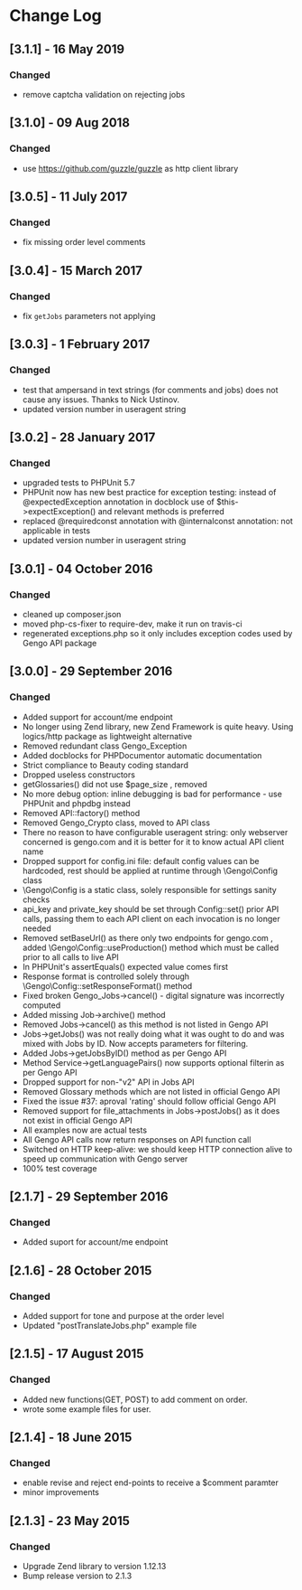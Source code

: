 # Change Log

## [3.1.1] - 16 May 2019
### Changed
- remove captcha validation on rejecting jobs

## [3.1.0] - 09 Aug 2018
### Changed
- use https://github.com/guzzle/guzzle as http client library

## [3.0.5] - 11 July 2017
### Changed
- fix missing order level comments

## [3.0.4] - 15 March 2017
### Changed
- fix `getJobs` parameters not applying

## [3.0.3] - 1 February 2017
### Changed
- test that ampersand in text strings (for comments and jobs) does not cause any issues. Thanks to Nick Ustinov.
- updated version number in useragent string

## [3.0.2] - 28 January 2017
### Changed
- upgraded tests to PHPUnit 5.7
- PHPUnit now has new best practice for exception testing: instead of @expectedException annotation in docblock 
  use of $this->expectException() and relevant methods is preferred
- replaced @requiredconst annotation with @internalconst annotation: not applicable in tests
- updated version number in useragent string

## [3.0.1] - 04 October 2016
### Changed
- cleaned up composer.json
- moved php-cs-fixer to require-dev, make it run on travis-ci
- regenerated exceptions.php so it only includes exception codes used by Gengo API package

## [3.0.0] - 29 September 2016
### Changed
- Added support for account/me endpoint
- No longer using Zend library, new Zend Framework is quite heavy. Using logics/http package as lightweight alternative
- Removed redundant class Gengo_Exception
- Added docblocks for PHPDocumentor automatic documentation
- Strict compliance to Beauty coding standard
- Dropped useless constructors
- getGlossaries() did not use $page_size , removed
- No more debug option: inline debugging is bad for performance - use PHPUnit and phpdbg instead
- Removed API::factory() method
- Removed Gengo_Crypto class, moved to API class
- There no reason to have configurable useragent string: only webserver concerned is gengo.com and it is better for it to know actual API client name
- Dropped support for config.ini file: default config values can be hardcoded, rest should be applied at runtime through \Gengo\Config class
- \Gengo\Config is a static class, solely responsible for settings sanity checks
- api_key and private_key should be set through Config::set() prior API calls, passing them to each API client on each invocation is no longer needed
- Removed setBaseUrl() as there only two endpoints for gengo.com , added \Gengo\Config::useProduction() method which must be called prior to all calls to live API
- In PHPUnit's assertEquals() expected value comes first
- Response format is controlled solely through \Gengo\Config::setResponseFormat() method
- Fixed broken Gengo_Jobs->cancel() - digital signature was incorrectly computed
- Added missing Job->archive() method
- Removed Jobs->cancel() as this method is not listed in Gengo API
- Jobs->getJobs() was not really doing what it was ought to do and was mixed with Jobs by ID. Now accepts parameters for filtering.
- Added Jobs->getJobsByID() method as per Gengo API
- Method Service->getLanguagePairs() now supports optional filterin as per Gengo API
- Dropped support for non-"v2" API in Jobs API
- Removed Glossary methods which are not listed in official Gengo API
- Fixed the issue #37: aproval 'rating' should follow official Gengo API
- Removed support for file_attachments in Jobs->postJobs() as it does not exist in official Gengo API
- All examples now are actual tests
- All Gengo API calls now return responses on API function call
- Switched on HTTP keep-alive: we should keep HTTP connection alive to speed up communication with Gengo server
- 100% test coverage

## [2.1.7] - 29 September 2016
### Changed
- Added suport for account/me endpoint

## [2.1.6] - 28 October 2015
### Changed

- Added support for tone and purpose at the order level
- Updated "postTranslateJobs.php" example file

## [2.1.5] - 17 August 2015
### Changed
- Added new functions(GET, POST) to add comment on order.
- wrote some example files for user.

## [2.1.4] - 18 June 2015
### Changed
- enable revise and reject end-points to receive a $comment paramter
- minor improvements

## [2.1.3] - 23 May 2015
### Changed
- Upgrade Zend library to version 1.12.13
- Bump release version to 2.1.3
